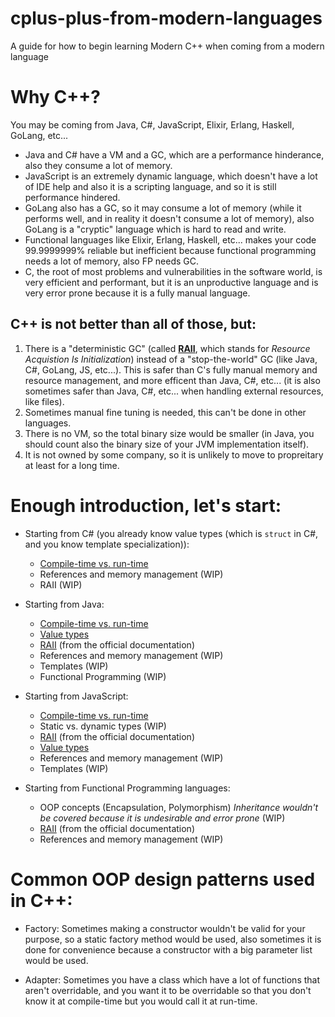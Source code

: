 # cplus-plus-from-modern-languages
A guide for how to begin learning Modern C++ when coming from a modern language

# Why C++?
You may be coming from Java, C#, JavaScript, Elixir, Erlang, Haskell, GoLang, etc...

 - Java and C# have a VM and a GC, which are a performance hinderance, also they consume a lot of memory.
 - JavaScript is an extremely dynamic language, which doesn't have a lot of IDE help and also it is a scripting language, and so it is still performance hindered.
 - GoLang also has a GC, so it may consume a lot of memory (while it performs well, and in reality it doesn't consume a lot of memory), also GoLang is a "cryptic" language which is hard to read and write.
 - Functional languages like Elixir, Erlang, Haskell, etc... makes your code 99.9999999% reliable but inefficient because functional programming needs a lot of memory, also FP needs GC.
 - C, the root of most problems and vulnerabilities in the software world, is very efficient and performant, but it is an unproductive language and is very error prone because it is a fully manual language.
 
## C++ is not better than all of those, but:
 
 1. There is a "deterministic GC" (called **[RAII](https://en.cppreference.com/w/cpp/language/raii)**, which stands for *Resource Acquistion Is Initialization*) instead of a "stop-the-world" GC (like Java, C#, GoLang, JS, etc...). This is safer than C's fully manual memory and resource management, and more efficent than Java, C#, etc... (it is also sometimes safer than Java, C#, etc... when handling external resources, like files).
 2. Sometimes manual fine tuning is needed, this can't be done in other languages.
 3. There is no VM, so the total binary size would be smaller (in Java, you should count also the binary size of your JVM implementation itself).
 4. It is not owned by some company, so it is unlikely to move to propreitary at least for a long time.
 
# Enough introduction, let's start:

 - Starting from C# (you already know value types (which is `struct` in C#, and you know template specialization)):
   * [Compile-time vs. run-time](https://github.com/fadi-botros/cplus-plus-from-modern-languages/blob/master/compile-time-vs-runtime.md)
   * References and memory management (WIP)
   * RAII (WIP)
 
 - Starting from Java:
   * [Compile-time vs. run-time](https://github.com/fadi-botros/cplus-plus-from-modern-languages/blob/master/compile-time-vs-runtime.md)
   * [Value types]()
   * [RAII](https://en.cppreference.com/w/cpp/language/raii) (from the official documentation)
   * References and memory management (WIP)
   * Templates (WIP)
   * Functional Programming (WIP)
   
 - Starting from JavaScript:
   * [Compile-time vs. run-time](https://github.com/fadi-botros/cplus-plus-from-modern-languages/blob/master/compile-time-vs-runtime.md)
   * Static vs. dynamic types (WIP)
   * [RAII](https://en.cppreference.com/w/cpp/language/raii) (from the official documentation)
   * [Value types]()
   * References and memory management (WIP)
   * Templates (WIP)

 - Starting from Functional Programming languages:
   * OOP concepts (Encapsulation, Polymorphism) *Inheritance wouldn't be covered because it is undesirable and error prone* (WIP)
   * [RAII](https://en.cppreference.com/w/cpp/language/raii) (from the official documentation)
   * References and memory management (WIP)


 # Common OOP design patterns used in C++:
 
  - Factory:
    Sometimes making a constructor wouldn't be valid for your purpose, so a static factory method would be used, also sometimes it is done for convenience because a constructor with a big parameter list would be used.
    
  - Adapter:
    Sometimes you have a class which have a lot of functions that aren't overridable, and you want it to be overridable so that you don't know it at compile-time but you would call it at run-time.
    
